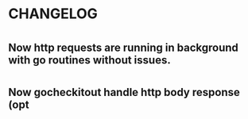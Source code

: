 # CHANGELOG 

#

## Now http requests are running in background with go routines without issues. 

#

## Now gocheckitout handle http body response (opt
